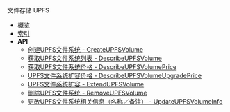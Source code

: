 <div class="sidebar_title icon__upfs">文件存储 UPFS</div>


- [概览](api/upfs-api/README.md)
- [索引](api/upfs-api/index.md)
- **API**
    - [创建UPFS文件系统 - CreateUPFSVolume](api/upfs-api/create_upfs_volume)
    - [获取UPFS文件系统列表 - DescribeUPFSVolume](api/upfs-api/describe_upfs_volume)
    - [获取UPFS文件系统价格 - DescribeUPFSVolumePrice](api/upfs-api/describe_upfs_volume_price)
    - [UPFS文件系统扩容价格 - DescribeUPFSVolumeUpgradePrice](api/upfs-api/describe_upfs_volume_upgrade_price)
    - [UPFS文件系统扩容 - ExtendUPFSVolume](api/upfs-api/extend_upfs_volume)
    - [删除UPFS文件系统 - RemoveUPFSVolume](api/upfs-api/remove_upfs_volume)
    - [更改UPFS文件系统相关信息（名称／备注） - UpdateUPFSVolumeInfo](api/upfs-api/update_upfs_volume_info)
